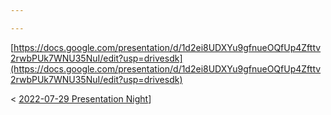 ```yaml
---

---
```


[https://docs.google.com/presentation/d/1d2ei8UDXYu9gfnueOQfUp4Zfttv2rwbPUk7WNU35NuI/edit?usp=drivesdk](https://docs.google.com/presentation/d/1d2ei8UDXYu9gfnueOQfUp4Zfttv2rwbPUk7WNU35NuI/edit?usp=drivesdk)

< [2022-07-29 Presentation Night](Calendar/2022-07-29%20Presentation%20Night.md)]